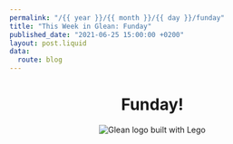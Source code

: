 ```yaml
---
permalink: "/{{ year }}/{{ month }}/{{ day }}/funday"
title: "This Week in Glean: Funday"
published_date: "2021-06-25 15:00:00 +0200"
layout: post.liquid
data:
  route: blog
---
```


<center>

# Funday!

![Glean logo built with Lego](https://tmp.fnordig.de/blog/2021/glean-lego.jpg)

</center>
